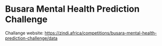 # Busara Mental Health Prediction Challenge

Challange website: https://zindi.africa/competitions/busara-mental-health-prediction-challenge/data
